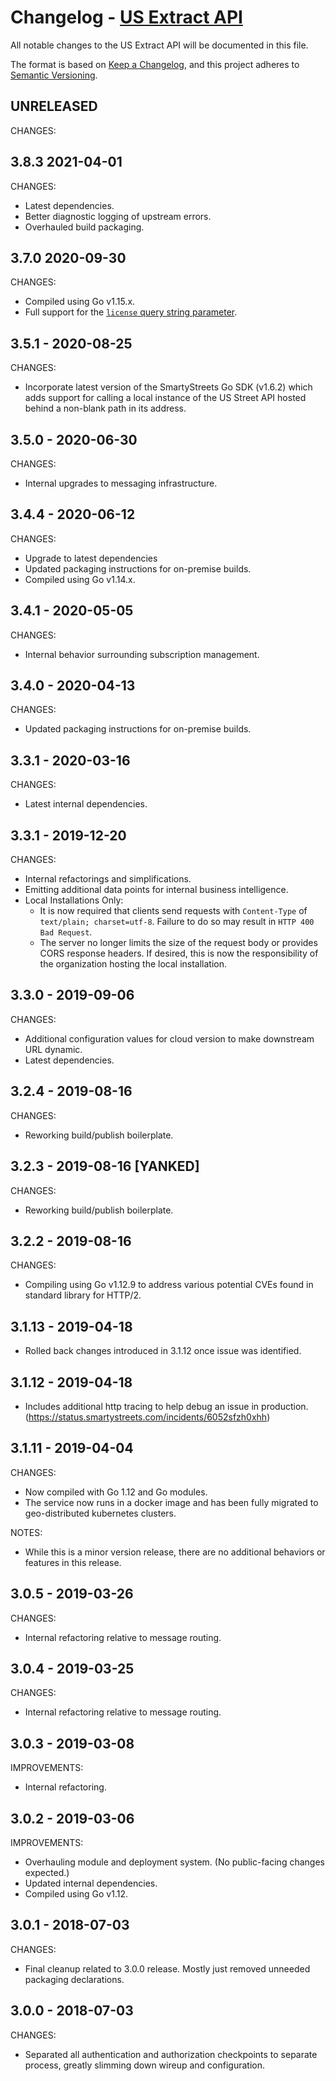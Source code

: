 # Changelog - [US Extract API](https://smartystreets.com/docs/cloud/us-extract-api)

All notable changes to the US Extract API will be documented in this file.

The format is based on [Keep a Changelog](https://keepachangelog.com/en/1.0.0/), and this project adheres to [Semantic Versioning](https://semver.org/spec/v2.0.0.html).


## UNRELEASED

CHANGES:

## 3.8.3 2021-04-01

CHANGES:

- Latest dependencies.
- Better diagnostic logging of upstream errors.
- Overhauled build packaging.

## 3.7.0 2020-09-30

CHANGES:

- Compiled using Go v1.15.x.
- Full support for the [`license` query string parameter](https://smartystreets.com/docs/cloud/licensing).


## 3.5.1 - 2020-08-25

CHANGES:

- Incorporate latest version of the SmartyStreets Go SDK (v1.6.2) which adds support for calling a local instance of the US Street API hosted behind a non-blank path in its address.


## 3.5.0 - 2020-06-30

CHANGES:

- Internal upgrades to messaging infrastructure.


## 3.4.4 - 2020-06-12

CHANGES:

- Upgrade to latest dependencies
- Updated packaging instructions for on-premise builds.
- Compiled using Go v1.14.x.


## 3.4.1 - 2020-05-05

CHANGES:

- Internal behavior surrounding subscription management.


## 3.4.0 - 2020-04-13

CHANGES:

- Updated packaging instructions for on-premise builds.


## 3.3.1 - 2020-03-16

CHANGES:

- Latest internal dependencies.

## 3.3.1 - 2019-12-20

CHANGES:

- Internal refactorings and simplifications.
- Emitting additional data points for internal business intelligence.
- Local Installations Only:
	- It is now required that clients send requests with `Content-Type` of `text/plain; charset=utf-8`. Failure to do so may result in `HTTP 400 Bad Request`.
	- The server no longer limits the size of the request body or provides CORS response headers. If desired, this is now the responsibility of the organization hosting the local installation.


## 3.3.0 - 2019-09-06

CHANGES:

- Additional configuration values for cloud version to make downstream URL dynamic.
- Latest dependencies.

## 3.2.4 - 2019-08-16

CHANGES:

- Reworking build/publish boilerplate.


## 3.2.3 - 2019-08-16 [YANKED]

CHANGES:

- Reworking build/publish boilerplate.


## 3.2.2 - 2019-08-16

CHANGES:

- Compiling using Go v1.12.9 to address various potential CVEs found in standard library for HTTP/2.

## 3.1.13 - 2019-04-18

- Rolled back changes introduced in 3.1.12 once issue was identified.


## 3.1.12 - 2019-04-18

- Includes additional http tracing to help debug an issue in production. (https://status.smartystreets.com/incidents/6052sfzh0xhh)


## 3.1.11 - 2019-04-04

CHANGES:

- Now compiled with Go 1.12 and Go modules.
- The service now runs in a docker image and has been fully migrated to geo-distributed kubernetes clusters.

NOTES:

- While this is a minor version release, there are no additional behaviors or features in this release.


## 3.0.5 - 2019-03-26

CHANGES:
- Internal refactoring relative to message routing.


## 3.0.4 - 2019-03-25

CHANGES:
- Internal refactoring relative to message routing.


## 3.0.3 - 2019-03-08

IMPROVEMENTS:
- Internal refactoring.

## 3.0.2 - 2019-03-06

IMPROVEMENTS:

- Overhauling module and deployment system. (No public-facing changes expected.)
- Updated internal dependencies.
- Compiled using Go v1.12.


## 3.0.1 - 2018-07-03

CHANGES:

- Final cleanup related to 3.0.0 release. Mostly just removed unneeded packaging declarations.


## 3.0.0 - 2018-07-03

CHANGES:

- Separated all authentication and authorization checkpoints to separate process, greatly slimming down wireup and configuration.
